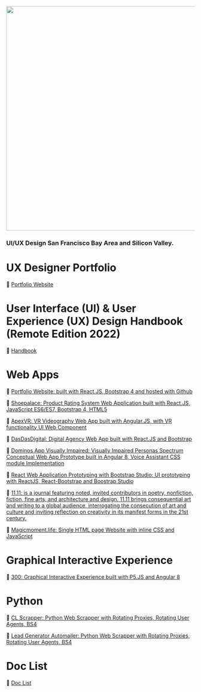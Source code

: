 <div align="center" width="50">
<img src="https://github.com/hillodesign/hillodesign/blob/master/img/sf.gif" width="600"/>
</div>

<h3>UI/UX Design San Francisco Bay Area and Silicon Valley.</h3>
  
# UX Designer Portfolio
:page_facing_up: [Portfolio Website](http://www.hillodesign.com)

# User Interface (UI) & User Experience (UX) Design Handbook (Remote Edition 2022)
:book: [Handbook](https://www.amazon.com/dp/B09PS93M6G/ref=cm_sw_em_r_mt_dp_T5N4BQ7R6RWMKZW6WTFJ)

# Web Apps

:book: [Portfolio Website: built with React.JS, Bootstrap 4 and hosted with Github](https://github.com/hillodesign/react-portfolio-site)

:book: [Shoepalace: Product Rating System Web Application built with React.JS, JavaScript ES6/ES7, Bootstrap 4, HTML5](https://github.com/hillodesign/shoepalace)

:book: [ApexVR: VR Videography Web App built with Angular.JS, with VR functionality UI Web Component](https://github.com/hillodesign/apex-vr)

:book: [DasDasDigital: Digital Agency Web App built with React.JS and Bootstrap](https://github.com/hillodesign/dasdasdigital_web_app)

:book: [Dominos App Visually Impaired: Visually Impaired Personas Spectrum Conceptual Web App Prototype built in Angular 8, Voice Assistant CSS module Implementation](https://github.com/hillodesign/dominos-app-visually-impaired)

:book: [React Web Application Prototyping with Bootstrap Studio: UI prototyping with ReactJS, React-Bootstrap and Boostrap Studio](https://github.com/hillodesign/react-web-application-prototyping-with-bootstrap-studio)

:book: [11.11: is a journal featuring noted, invited contributors in poetry, nonfiction, fiction, fine arts, and architecture and design. 11.11 brings consequential art and writing to a global audience, interrogating the consecution of art and culture and inviting reflection on creativity in its manifest forms in the 21st century.](https://github.com/hillodesign/11-11)

:book: [Magicmoment.life: Single HTML page Website with inline CSS and JavaScript](https://github.com/hillodesign/magicmoment.life)

# Graphical Interactive Experience

:book: [300: Graphical Interactive Experience built with P5.JS and Angular 8](https://github.com/hillodesign/300)

# Python

:book: [CL Scrapper: Python Web Scrapper with Rotating Proxies, Rotating User Agents, BS4](https://github.com/hillodesign/cl_scrapper)

:book: [Lead Generator Automailer: Python Web Scrapper with Rotating Proxies, Rotating User Agents, BS4](https://github.com/hillodesign/lead-generator-automailer)

# Doc List

:book: [Doc List](https://github.com/hillodesign/doc-list)

